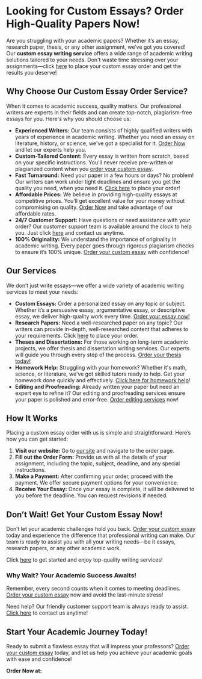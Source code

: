 <h1>Looking for Custom Essays? Order High-Quality Papers Now!</h1>

<p>Are you struggling with your academic papers? Whether it’s an essay, research paper, thesis, or any other assignment, we’ve got you covered! Our <strong>custom essay writing service</strong> offers a wide range of academic writing solutions tailored to your needs. Don't waste time stressing over your assignments—click <a href="https://tinyurl.com/topessay?keyword=custom+essay+order">here</a> to place your custom essay order and get the results you deserve!</p>

<h2>Why Choose Our Custom Essay Order Service?</h2>

<p>When it comes to academic success, quality matters. Our professional writers are experts in their fields and can create top-notch, plagiarism-free essays for you. Here's why you should choose us:</p>

<ul>
    <li><strong>Experienced Writers:</strong> Our team consists of highly qualified writers with years of experience in academic writing. Whether you need an essay on literature, history, or science, we've got a specialist for it. <a href="https://tinyurl.com/topessay?keyword=custom+essay+order">Order Now</a> and let our experts help you.</li>
    <li><strong>Custom-Tailored Content:</strong> Every essay is written from scratch, based on your specific instructions. You'll never receive pre-written or plagiarized content when you <a href="https://tinyurl.com/topessay?keyword=custom+essay+order">order your custom essay</a>.</li>
    <li><strong>Fast Turnaround:</strong> Need your paper in a few hours or days? No problem! Our writers can work under tight deadlines and ensure you get the quality you need, when you need it. <a href="https://tinyurl.com/topessay?keyword=custom+essay+order">Click here</a> to place your order!</li>
    <li><strong>Affordable Prices:</strong> We believe in providing high-quality essays at competitive prices. You’ll get excellent value for your money without compromising on quality. <a href="https://tinyurl.com/topessay?keyword=custom+essay+order">Order Now</a> and take advantage of our affordable rates.</li>
    <li><strong>24/7 Customer Support:</strong> Have questions or need assistance with your order? Our customer support team is available around the clock to help you. Just click <a href="https://tinyurl.com/topessay?keyword=custom+essay+order">here</a> and contact us anytime.</li>
    <li><strong>100% Originality:</strong> We understand the importance of originality in academic writing. Every paper goes through rigorous plagiarism checks to ensure it’s 100% unique. <a href="https://tinyurl.com/topessay?keyword=custom+essay+order">Order your custom essay</a> with confidence!</li>
</ul>

<h2>Our Services</h2>

<p>We don’t just write essays—we offer a wide variety of academic writing services to meet your needs:</p>

<ul>
    <li><strong>Custom Essays:</strong> Order a personalized essay on any topic or subject. Whether it’s a persuasive essay, argumentative essay, or descriptive essay, we deliver high-quality work every time. <a href="https://tinyurl.com/topessay?keyword=custom+essay+order">Order your essay now!</a></li>
    <li><strong>Research Papers:</strong> Need a well-researched paper on any topic? Our writers can provide in-depth, well-researched content that adheres to your requirements. Click <a href="https://tinyurl.com/topessay?keyword=custom+essay+order">here</a> to place your order.</li>
    <li><strong>Theses and Dissertations:</strong> For those working on long-term academic projects, we offer thesis and dissertation writing services. Our experts will guide you through every step of the process. <a href="https://tinyurl.com/topessay?keyword=custom+essay+order">Order your thesis today!</a></li>
    <li><strong>Homework Help:</strong> Struggling with your homework? Whether it's math, science, or literature, we’ve got skilled tutors ready to help. Get your homework done quickly and effectively. <a href="https://tinyurl.com/topessay?keyword=custom+essay+order">Click here for homework help</a>!</li>
    <li><strong>Editing and Proofreading:</strong> Already written your paper but need an expert eye to refine it? Our editing and proofreading services ensure your paper is polished and error-free. <a href="https://tinyurl.com/topessay?keyword=custom+essay+order">Order editing services</a> now!</li>
</ul>

<h2>How It Works</h2>

<p>Placing a custom essay order with us is simple and straightforward. Here’s how you can get started:</p>

<ol>
    <li><strong>Visit our website:</strong> Go to <a href="https://tinyurl.com/topessay?keyword=custom+essay+order">our site</a> and navigate to the order page.</li>
    <li><strong>Fill out the Order Form:</strong> Provide us with all the details of your assignment, including the topic, subject, deadline, and any special instructions.</li>
    <li><strong>Make a Payment:</strong> After confirming your order, proceed with the payment. We offer secure payment options for your convenience.</li>
    <li><strong>Receive Your Essay:</strong> Once your essay is complete, it will be delivered to you before the deadline. You can request revisions if needed.</li>
</ol>

<h2>Don’t Wait! Get Your Custom Essay Now!</h2>

<p>Don’t let your academic challenges hold you back. <a href="https://tinyurl.com/topessay?keyword=custom+essay+order">Order your custom essay</a> today and experience the difference that professional writing can make. Our team is ready to assist you with all your writing needs—be it essays, research papers, or any other academic work.</p>

<p>Click <a href="https://tinyurl.com/topessay?keyword=custom+essay+order">here</a> to get started and enjoy top-quality writing services!</p>

<h3>Why Wait? Your Academic Success Awaits!</h3>

<p>Remember, every second counts when it comes to meeting deadlines. <a href="https://tinyurl.com/topessay?keyword=custom+essay+order">Order your custom essay</a> now and avoid the last-minute stress!</p>

<p>Need help? Our friendly customer support team is always ready to assist. <a href="https://tinyurl.com/topessay?keyword=custom+essay+order">Click here</a> to contact us anytime!</p>

<h2>Start Your Academic Journey Today!</h2>

<p>Ready to submit a flawless essay that will impress your professors? <a href="https://tinyurl.com/topessay?keyword=custom+essay+order">Order your custom essay</a> today, and let us help you achieve your academic goals with ease and confidence!</p>

<p><strong>Order Now at:</strong> <a href="https://tinyurl.com/topessay?keyword=custom+essay+order
Custom Essay Order: Fast, Reliable, and High-Quality Writing Services
